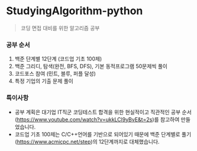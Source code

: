 # StudyingAlgorithm-python
>코딩 면접 대비를 위한 알고리즘 공부

### 공부 순서
1. 백준 단계별 12단계 (코드업 기초 100제)
2. 백준 그리디, 탐색(완전, BFS, DFS), 기본 동적프로그램 50문제씩 풀이
3. 코드포스 참여 (민트, 블루, 퍼플 달성)
4. 특정 기업의 기출 문제 풀이

### 특이사항
* 공부 계획은 대기업 IT직군 코딩테스트 합격을 위한 현실적이고 직관적인 공부 순서(https://www.youtube.com/watch?v=ukkLCl9yBvE&t=2s)를 참고하여 만들었습니다.
* 코드업 기초 100제는 C/C++언어를 기반으로 되어있기 때문에 백준 단계별로 풀기(https://www.acmicpc.net/step)의 12단계까지로 대체했습니다.
